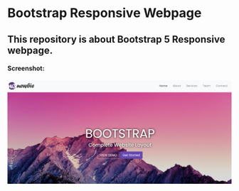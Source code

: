 # Bootstrap Responsive Webpage
## This repository is about Bootstrap 5 Responsive webpage.

#### Screenshot:
![](images/BS_R.png)
